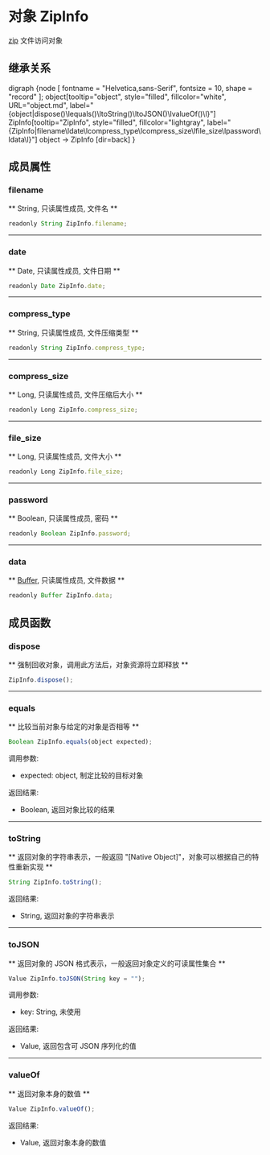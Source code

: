 # 对象 ZipInfo
[zip](../../module/ifs/zip.md) 文件访问对象

## 继承关系
<dot>digraph {node [ fontname = "Helvetica,sans-Serif", fontsize = 10, shape = "record" ];
object[tooltip="object", style="filled", fillcolor="white", URL="object.md", label="{object|dispose()\lequals()\ltoString()\ltoJSON()\lvalueOf()\l}"]
ZipInfo[tooltip="ZipInfo", style="filled", fillcolor="lightgray", label="{ZipInfo|filename\ldate\lcompress_type\lcompress_size\lfile_size\lpassword\ldata\l}"]
object -> ZipInfo [dir=back]
}</dot>

## 成员属性
        
### filename
** String, 只读属性成员, 文件名 **

```JavaScript
readonly String ZipInfo.filename;
```

--------------------------
### date
** Date, 只读属性成员, 文件日期 **

```JavaScript
readonly Date ZipInfo.date;
```

--------------------------
### compress_type
** String, 只读属性成员, 文件压缩类型 **

```JavaScript
readonly String ZipInfo.compress_type;
```

--------------------------
### compress_size
** Long, 只读属性成员, 文件压缩后大小 **

```JavaScript
readonly Long ZipInfo.compress_size;
```

--------------------------
### file_size
** Long, 只读属性成员, 文件大小 **

```JavaScript
readonly Long ZipInfo.file_size;
```

--------------------------
### password
** Boolean, 只读属性成员, 密码 **

```JavaScript
readonly Boolean ZipInfo.password;
```

--------------------------
### data
** [Buffer](Buffer.md), 只读属性成员, 文件数据 **

```JavaScript
readonly Buffer ZipInfo.data;
```

## 成员函数
        
### dispose
** 强制回收对象，调用此方法后，对象资源将立即释放 **

```JavaScript
ZipInfo.dispose();
```

--------------------------
### equals
** 比较当前对象与给定的对象是否相等 **

```JavaScript
Boolean ZipInfo.equals(object expected);
```

调用参数:
* expected: object, 制定比较的目标对象

返回结果:
* Boolean, 返回对象比较的结果

--------------------------
### toString
** 返回对象的字符串表示，一般返回 "[Native Object]"，对象可以根据自己的特性重新实现 **

```JavaScript
String ZipInfo.toString();
```

返回结果:
* String, 返回对象的字符串表示

--------------------------
### toJSON
** 返回对象的 JSON 格式表示，一般返回对象定义的可读属性集合 **

```JavaScript
Value ZipInfo.toJSON(String key = "");
```

调用参数:
* key: String, 未使用

返回结果:
* Value, 返回包含可 JSON 序列化的值

--------------------------
### valueOf
** 返回对象本身的数值 **

```JavaScript
Value ZipInfo.valueOf();
```

返回结果:
* Value, 返回对象本身的数值

